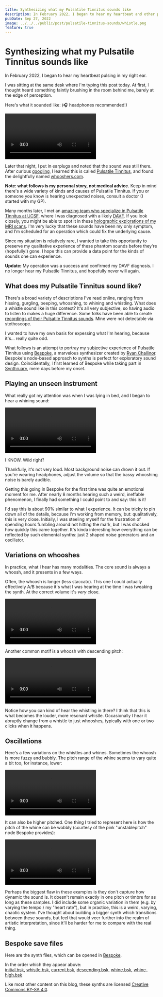 ```yaml
---
title: Synthesizing what my Pulsatile Tinnitus sounds like
description: In February 2022, I began to hear my heartbeat and other phantom sounds, symptoms of a rare circulatory problem. Using synthesizers, I've recreated what they sound like.
pubDate: Sep 27, 2022
image: ../../../public/post/pulsatile-tinnitus-sounds/whistle.png
feature: true
---
```


# Synthesizing what my Pulsatile Tinnitus sounds like

In February 2022, I began to hear my heartbeat pulsing in my right ear.

I was sitting at the same desk where I'm typing this post today. At first, I thought heard something faintly brushing in the room behind me, barely at the edge of perception.

Here's what it sounded like: (🎧 headphones recommended!)

<video loop controls preload="metadata" src="/post/pulsatile-tinnitus-sounds/initial.mp4" style="aspect-ratio: 1440 / 800"></video>

Later that night, I put in earplugs and noted that the sound was still there. After curious [googling](https://www.google.com/search?q=hearing+heartbeat+in+ear), I learned this is called [Pulsatile Tinnitus](https://en.wikipedia.org/wiki/Tinnitus#Pulsatile_tinnitus), and found the delightfully named [whooshers.com](http://www.whooshers.com).

<aside><b>Note: what follows is my personal story, not medical advice.</b> Keep in mind there's a wide variety of kinds and causes of Pulsatile Tinnitus. If you or someone you know is hearing unexpected noises, consult a doctor (I started with my GP).</aside>

Many months later, I met an [amazing team who specialize in Pulsatile Tinnitus at UCSF](https://www.ucsfhealth.org/clinics/pulsatile-tinnitus-clinic), where I was diagnosed with a likely [DAVF](http://neuroangio.org/patient-information/patient-information-brain-dural-fistula). If you look closely, you might be able to spot it in these [holographic explorations of my MRI scans](/post/brain-holograms-with-blender). I'm very lucky that these sounds have been my only symptom, and I'm scheduled for an operation which could fix the underlying cause.

Since my situation is relatively rare, I wanted to take this opportunity to preserve my qualitative experience of these phantom sounds before they're (hopefully!) gone. I hope this can provide a data point for the kinds of sounds one can experience.

<aside><b>Update:</b> My operation was a success and confirmed my DAVF diagnosis. I no longer hear my Pulsatile Tinnitus, and hopefully never will again.</aside>

## What does my Pulsatile Tinnitus sound like?

There's a broad variety of descriptions I've read online, ranging from hissing, gurgling, beeping, whooshing, to whining and whistling. What does a whistle sound like in this context? It's all very subjective, so having audio to listen to makes a huge difference. Some folks have been able to create [recordings of their Pulsatile Tinnitus sounds](http://www.whooshers.com/whooshersounds.html). Mine were not detectable via stethoscope.

I wanted to have my own basis for expessing what I'm hearing, because it's... really quite odd.

What follows is an attempt to portray my subjective experience of Pulsatile Tinnitus using [Bespoke](https://www.bespokesynth.com), a marvelous synthesizer created by [Ryan Challinor](https://twitter.com/awwbees). Bespoke's node-based approach to synths is perfect for exploratory sound design. Coincidentally, I first learned of Bespoke while taking part in [Synthruary](https://twitter.com/search?q=%23synthruary), mere days before my onset.

## Playing an unseen instrument

What really got my attention was when I was lying in bed, and I began to hear a whining sound:

<video loop controls preload="metadata" src="/post/pulsatile-tinnitus-sounds/whistle.mp4" style="aspect-ratio: 16 / 9"></video>

I KNOW. Wild right?

Thankfully, it's not very loud. Most background noise can drown it out. If you're wearing headphones, adjust the volume so that the bassy whooshing noise is barely audible.

Getting this going in Bespoke for the first time was quite an emotional moment for me. After nearly 8 months hearing such a weird, ineffable phenomenon, I finally had something I could point to and say: this is it!

I'd say this is about 90% similar to what I experience. It can be tricky to pin down all of the details, because I'm working from memory, but: qualitatively, this is very close. Initially, I was steeling myself for the frustration of spending hours fumbling around not hitting the mark, but I was shocked how quickly this came together. It's kinda interesting how everything can be reflected by such elemental synths: just 2 shaped noise generators and an oscillator.

## Variations on whooshes

In practice, what I hear has many modalities. The core sound is always a whoosh, and it presents in a few ways.

Often, the whoosh is longer (less staccato). This one I could actually effectively A/B because it's what I was hearing at the time I was tweaking the synth. At the correct volume it's _very_ close.

<video loop controls preload="metadata" src="/post/pulsatile-tinnitus-sounds/current.mp4" style="aspect-ratio: 1440 / 800"></video>

Another common motif is a whoosh with descending pitch:

<video loop controls preload="metadata" src="/post/pulsatile-tinnitus-sounds/descending.mp4" style="aspect-ratio: 16 / 9"></video>

Notice how you can kind of hear the whistling in there? I think that this is what becomes the louder, more resonant whistle. Occasionally I hear it abruptly change from a whistle to just whooshes, typically with one or two clicks when it happens.

## Oscillations

Here's a few variations on the whistles and whines. Sometimes the whoosh is more fuzzy and bubbly. The pitch range of the whine seems to vary quite a bit too, for instance, lower:

<video loop controls preload="metadata" src="/post/pulsatile-tinnitus-sounds/whine.mp4" style="aspect-ratio: 16 / 9"></video>

It can also be higher pitched. One thing I tried to represent here is how the pitch of the whine can be wobbly (courtesy of the pink "unstablepitch" node Bespoke provides):

<video loop controls preload="metadata" src="/post/pulsatile-tinnitus-sounds/whine-high.mp4" style="aspect-ratio: 16 / 9"></video>

Perhaps the biggest flaw in these examples is they don't capture how dynamic the sound is. It doesn't remain exactly in one pitch or timbre for as long as these samples. I did include some organic variation in them (e.g. by varying the tempo / my "heart rate"), but in practice, this is a weird, varying, chaotic system. I've thought about building a bigger synth which transitions between these sounds, but feel that would veer further into the realm of artistic interpretation, since it'll be harder for me to compare with the real thing.

## Bespoke save files

Here are the synth files, which can be opened in [Bespoke](https://www.bespokesynth.com).

In the order which they appear above:  
<a href="/post/pulsatile-tinnitus-sounds/initial.bsk">initial.bsk</a>,
<a href="/post/pulsatile-tinnitus-sounds/whistle.bsk">whistle.bsk</a>,
<a href="/post/pulsatile-tinnitus-sounds/whistle.bsk">current.bsk</a>,
<a href="/post/pulsatile-tinnitus-sounds/whistle.bsk">descending.bsk</a>,
<a href="/post/pulsatile-tinnitus-sounds/whistle.bsk">whine.bsk</a>,
<a href="/post/pulsatile-tinnitus-sounds/whine-high.bsk">whine-high.bsk</a>

Like most other content on this blog, these synths are licensed [Creative Commons BY-SA 4.0](http://creativecommons.org/licenses/by-sa/4.0/).
